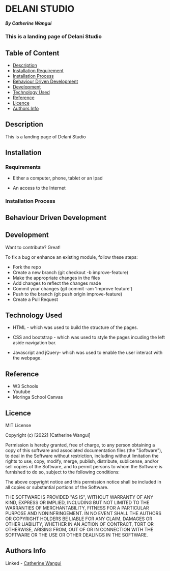 # DELANI STUDIO

##### By Catherine Wangui
### This is a landing page of Delani Studio 

## Table of Content

+ [Description](#description)
+ [Installation Requirement](#Installation)
+ [Installation Process](#Installation-Process)
+ [Behaviour Driven Development](#Behavior-Driven-Development)
+ [Development](#Development)
+ [Technology Used](#technology-used)
+ [Reference](#reference)
+ [Licence](#licence)
+ [Authors Info](#author-Info)

## Description
<p>This is a landing page of Delani Studio</p>

## Installation

### Requirements

* Either a computer, phone, tablet or an Ipad

* An access to the Internet

### Installation Process


## Behaviour Driven Development

## Development
Want to contribute? Great!

To fix a bug or enhance an existing module, follow these steps:

* Fork the repo
* Create a new branch (git checkout -b improve-feature)
* Make the appropriate changes in the files
* Add changes to reflect the changes made
* Commit your changes (git commit -am 'Improve feature')
* Push to the branch (git push origin improve-feature)
* Create a Pull Request

## Technology Used
* HTML - which was used to build the structure of the pages.

* CSS and bootstrap - which was used to style the pages incuding the left aside navigation bar.

* Javascript and jQuery- which was used to enable the user interact with the webpage.

## Reference
* W3 Schools
* Youtube
* Moringa School Canvas


## Licence

MIT License

Copyright (c) [2022] [Catherine Wangui]

Permission is hereby granted, free of charge, to any person obtaining a copy
of this software and associated documentation files (the "Software"), to deal
in the Software without restriction, including without limitation the rights
to use, copy, modify, merge, publish, distribute, sublicense, and/or sell
copies of the Software, and to permit persons to whom the Software is
furnished to do so, subject to the following conditions:

The above copyright notice and this permission notice shall be included in all
copies or substantial portions of the Software.

THE SOFTWARE IS PROVIDED "AS IS", WITHOUT WARRANTY OF ANY KIND, EXPRESS OR
IMPLIED, INCLUDING BUT NOT LIMITED TO THE WARRANTIES OF MERCHANTABILITY,
FITNESS FOR A PARTICULAR PURPOSE AND NONINFRINGEMENT. IN NO EVENT SHALL THE
AUTHORS OR COPYRIGHT HOLDERS BE LIABLE FOR ANY CLAIM, DAMAGES OR OTHER
LIABILITY, WHETHER IN AN ACTION OF CONTRACT, TORT OR OTHERWISE, ARISING FROM,
OUT OF OR IN CONNECTION WITH THE SOFTWARE OR THE USE OR OTHER DEALINGS IN THE
SOFTWARE.


## Authors Info

Linked - [Catherine Wangui](https://www.linkedin.com/in/catherine-wangui-721789176/)